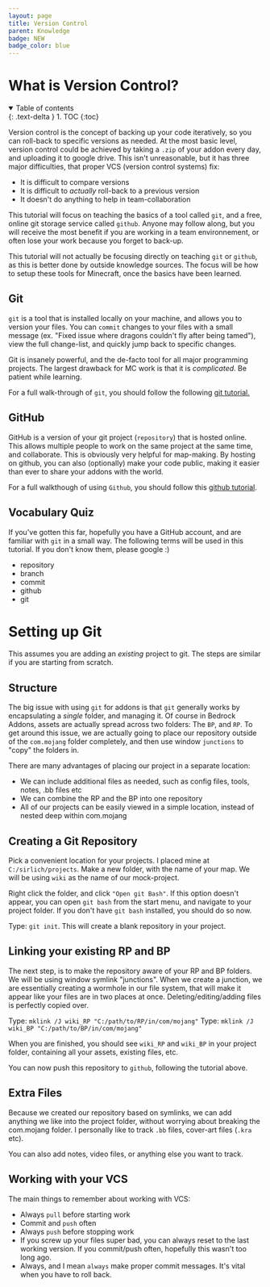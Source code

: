 ```yaml
---
layout: page
title: Version Control
parent: Knowledge
badge: NEW
badge_color: blue
---
```


# What is Version Control?

<details id="toc" open markdown="block">
  <summary>
    Table of contents
  </summary>
  {: .text-delta }
1. TOC
{:toc}
</details>

Version control is the concept of backing up your code iteratively, so you can roll-back to specific versions as needed. At the most basic level, version control could be achieved by taking a `.zip` of your addon every day, and uploading it to google drive. This isn't unreasonable, but it has three major difficulties, that proper VCS (version control systems) fix:

 - It is difficult to compare versions
 - It is difficult to *actually* roll-back to a previous version
 - It doesn't do anything to help in team-collaboration 

This tutorial will focus on teaching the basics of a tool called `git`, and a free, online git storage service called `github`. Anyone may follow along, but you will receive the most benefit if you are working in a team environnement, or often lose your work because you forget to back-up.

This tutorial will not actually be focusing directly on teaching `git` or `github`, as this is better done by outside knowledge sources. The focus will be how to setup these tools for Minecraft, once the basics have been learned.

## Git

`git` is a tool that is installed locally on your machine, and allows you to version your files. You can `commit` changes to your files with a small message (ex. "Fixed issue where dragons couldn't fly after being tamed"), view the full change-list, and quickly jump back to specific changes. 

Git is insanely powerful, and the de-facto tool for all major programming projects. The largest drawback for MC work is that it is *complicated*. Be patient while learning.

For a full walk-through of `git`, you should follow the following [git tutorial.](https://www.atlassian.com/git/tutorials/what-is-git)

## GitHub

GitHub is a version of your git project (`repository`) that is hosted online. This allows multiple people to work on the same project at the same time, and collaborate. This is obviously very helpful for map-making. By hosting on github, you can also (optionally) make your code public, making it easier than ever to share your addons with the world. 

For a full walkthough of using `Github`, you should follow this [github tutorial](https://guides.github.com/activities/hello-world/).

## Vocabulary Quiz

If you've gotten this far, hopefully you have a GitHub account, and are familiar with `git` in a small way. The following terms will be used in this tutorial. If you don't know them, please google :)

 - repository
 - branch
 - commit
 - github
 - git

# Setting up Git

This assumes you are adding an *existing* project to git. The steps are similar if you are starting from scratch.

## Structure

The big issue with using `git` for addons is that `git` generally works by encapsulating a *single* folder, and managing it. Of course in Bedrock Addons, assets are actually spread across two folders: The `BP`, and `RP`. To get around this issue, we are actually going to place our repository outside of the `com.mojang` folder completely, and then use window `junctions` to "copy" the folders in.

There are many advantages of placing our project in a separate location:
- We can include additional files as needed, such as config files, tools, notes, .bb files etc
- We can combine the RP and the BP into one repository
- All of our projects can be easily viewed in a simple location, instead of nested deep within com.mojang

## Creating a Git Repository

Pick a convenient location for your projects. I placed mine at `C:/sirlich/projects`. Make a new folder, with the name of your map. We will be using `wiki` as the name of our mock-project.

Right click the folder, and click `"Open git Bash"`. If this option doesn't appear, you can open `git bash` from the start menu, and navigate to your project folder. If you don't have `git bash` installed, you should do so now.

Type: `git init`. This will create a blank repository in your project.

## Linking your existing RP and BP

The next step, is to make the repository aware of your RP and BP folders. We will be using window symlink "junctions". When we create a junction, we are essentially creating a wormhole in our file system, that will make it appear like your files are in two places at once. Deleting/editing/adding files is perfectly copied over.

Type: `mklink /J wiki_RP "C:/path/to/RP/in/com/mojang"`
Type: `mklink /J wiki_BP "C:/path/to/BP/in/com/mojang"`

When you are finished, you should see `wiki_RP` and `wiki_BP` in your project folder, containing all your assets, existing files, etc.

You can now push this repository to `github`, following the tutorial above.

## Extra Files

Because we created our repository based on symlinks, we can add anything we like into the project folder, without worrying about breaking the com.mojang folder. I personally like to track `.bb` files, cover-art files (`.kra` etc).

You can also add notes, video files, or anything else you want to track.

## Working with your VCS

The main things to remember about working with VCS:
 - Always `pull` before starting work
 - Commit and `push` often
 - Always `push` before stopping work
 - If you screw up your files super bad, you can always reset to the last working version. If you commit/push often, hopefully this wasn't too long ago.
 - Always, and I mean `always` make proper commit messages. It's vital when you have to roll back.
 
 

